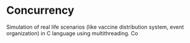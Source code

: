 # Concurrency
Simulation of  real life scenarios (like vaccine distribution system, event organization) in C  language using multithreading. Co

